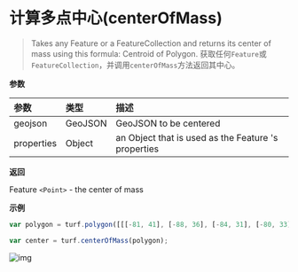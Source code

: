 # 计算多点中心(centerOfMass)

> Takes any Feature or a FeatureCollection and returns its center of mass using this formula: Centroid of Polygon.
> 获取任何`Feature`或`FeatureCollection`，并调用`centerOfMass`方法返回其中心。

**参数**

| 参数       | 类型    | 描述                                                |
| :--------- | :------ | :-------------------------------------------------- |
| geojson    | GeoJSON | GeoJSON to be centered                              |
| properties | Object  | an Object that is used as the Feature 's properties |

**返回**

Feature `<Point>` - the center of mass

**示例**

```js
var polygon = turf.polygon([[[-81, 41], [-88, 36], [-84, 31], [-80, 33], [-77, 39], [-81, 41]]]);

var center = turf.centerOfMass(polygon);
```



![img](https://pzy-images.oss-cn-hangzhou.aliyuncs.com/img/centerOfMass.d807f8b0.webp)